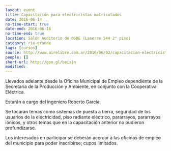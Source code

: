 ```yaml
---
layout: event 
title: Capacitación para electricistas matriculados
date: 2016-06-14
no-time-start: true
date-end: 2016-06-16
no-time-end: true
location: Salón Auditorio de OSDE (Laserre 544 2° piso)
category: rio-grande
tags: [cursos]
source: http://www.airelibre.com.ar/2016/06/02/capacitacion-electricistas-matriculados/
people: []
short-url: http://goo.gl/beis1n
modified: 
---
```


Llevados adelante desde la Oficina Municipal de Empleo dependiente de la Secretaría de la Producción y Ambiente, en conjunto con la Cooperativa Eléctrica.

Estarán a cargo del ingeniero Roberto García. 

Se tocaran temas como sistemas de puesta a tierra, seguridad de los usuarios de la electricidad, piso radiante eléctrico, pararrayos, pararrayos iónicos, y otros temas que en la capacitación anterior no pudieron profundizarse.

Los interesados en participar se deberán acercar a las oficinas de empleo del municipio para poder inscribirse; cupos limitados.